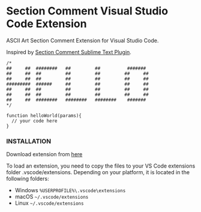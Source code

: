 # Section Comment Visual Studio Code Extension

ASCII Art Section Comment Extension for Visual Studio Code.

Inspired by [Section Comment Sublime Text Plugin](https://github.com/gkhn/SectionComment).


```
/* 
##     ##  ########   ##         ##          #######   
##     ##  ##         ##         ##         ##     ##  
##     ##  ##         ##         ##         ##     ##  
#########  ######     ##         ##         ##     ##  
##     ##  ##         ##         ##         ##     ##  
##     ##  ##         ##         ##         ##     ##  
##     ##  ########   ########   ########    #######   
*/ 

function helloWorld(params){
  // your code here
}
```

### INSTALLATION
Download extension from [here](https://drive.google.com/file/d/1ml_1pFxHYPzyFKMwZ0DisB1Wvw_O1mnR/view?usp=sharing)


To load an extension, you need to copy the files to your VS Code extensions folder .vscode/extensions. Depending on your platform, it is located in the following folders:

- Windows `%USERPROFILE%\.vscode\extensions`
- macOS `~/.vscode/extensions`
- Linux `~/.vscode/extensions`
